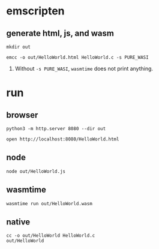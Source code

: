 # emscripten

## generate html, js, and wasm

    mkdir out

    emcc -o out/HelloWorld.html HelloWorld.c -s PURE_WASI

1. Without `-s PURE_WASI`, `wasmtime` does not print anything.


# run

## browser

    python3 -m http.server 8080 --dir out

    open http://localhost:8080/HelloWorld.html

## node

    node out/HelloWorld.js

## wasmtime

    wasmtime run out/HelloWorld.wasm

## native

    cc -o out/HelloWorld HelloWorld.c
    out/HelloWorld
